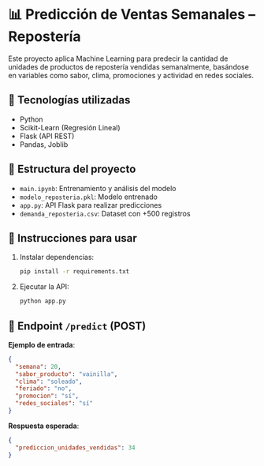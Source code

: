 # 📊 Predicción de Ventas Semanales – Repostería

Este proyecto aplica Machine Learning para predecir la cantidad de unidades de productos de repostería vendidas semanalmente, basándose en variables como sabor, clima, promociones y actividad en redes sociales.

## 🧠 Tecnologías utilizadas

- Python
- Scikit-Learn (Regresión Lineal)
- Flask (API REST)
- Pandas, Joblib

## 📁 Estructura del proyecto

- `main.ipynb`: Entrenamiento y análisis del modelo
- `modelo_reposteria.pkl`: Modelo entrenado
- `app.py`: API Flask para realizar predicciones
- `demanda_reposteria.csv`: Dataset con +500 registros

## 🚀 Instrucciones para usar

1. Instalar dependencias:
   ```bash
   pip install -r requirements.txt
   ```

2. Ejecutar la API:
   ```bash
   python app.py
   ```

## 📡 Endpoint `/predict` (POST)

**Ejemplo de entrada**:
```json
{
  "semana": 20,
  "sabor_producto": "vainilla",
  "clima": "soleado",
  "feriado": "no",
  "promocion": "sí",
  "redes_sociales": "sí"
}
```

**Respuesta esperada**:
```json
{
  "prediccion_unidades_vendidas": 34
}
```
